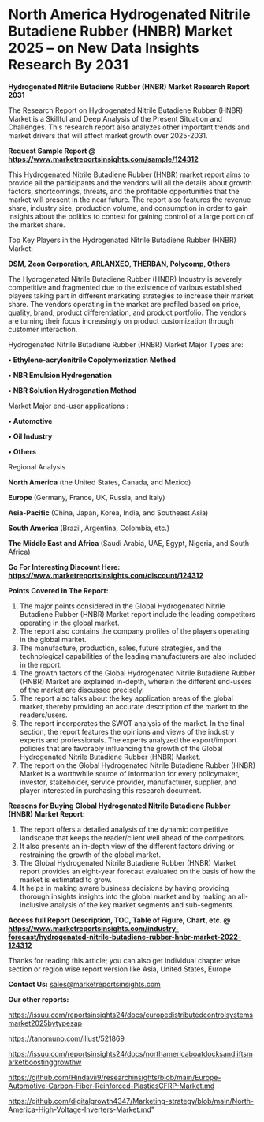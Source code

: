 # North America Hydrogenated Nitrile Butadiene Rubber (HNBR) Market 2025 – on New Data Insights Research By 2031

<strong>Hydrogenated Nitrile Butadiene Rubber (HNBR) Market Research Report 2031</strong>

The Research Report on Hydrogenated Nitrile Butadiene Rubber (HNBR) Market is a Skillful and Deep Analysis of the Present Situation and Challenges. This research report also analyzes other important trends and market drivers that will affect market growth over 2025-2031.

<strong>Request Sample Report @ <a href=https://www.marketreportsinsights.com/sample/124312>https://www.marketreportsinsights.com/sample/124312</a></strong>

This Hydrogenated Nitrile Butadiene Rubber (HNBR) market report aims to provide all the participants and the vendors will all the details about growth factors, shortcomings, threats, and the profitable opportunities that the market will present in the near future. The report also features the revenue share, industry size, production volume, and consumption in order to gain insights about the politics to contest for gaining control of a large portion of the market share.

Top Key Players in the Hydrogenated Nitrile Butadiene Rubber (HNBR) Market:

<strong>DSM, Zeon Corporation, ARLANXEO, THERBAN, Polycomp, Others</strong>

The Hydrogenated Nitrile Butadiene Rubber (HNBR) Industry is severely competitive and fragmented due to the existence of various established players taking part in different marketing strategies to increase their market share. The vendors operating in the market are profiled based on price, quality, brand, product differentiation, and product portfolio. The vendors are turning their focus increasingly on product customization through customer interaction.

Hydrogenated Nitrile Butadiene Rubber (HNBR) Market Major Types are:

<strong>• Ethylene-acrylonitrile Copolymerization Method

• NBR Emulsion Hydrogenation

• NBR Solution Hydrogenation Method</strong>

Market Major end-user applications :

<strong>• Automotive

• Oil Industry

• Others</strong>

Regional Analysis

</u><strong><b>North America</b></strong> (the United States, Canada, and Mexico)

<strong><b>Europe </b></strong>(Germany, France, UK, Russia, and Italy)

<strong><b>Asia-Pacific</b></strong> (China, Japan, Korea, India, and Southeast Asia)

<strong><b>South America</b></strong> (Brazil, Argentina, Colombia, etc.)

<strong><b>The Middle East and Africa</b></strong> (Saudi Arabia, UAE, Egypt, Nigeria, and South Africa)

<strong>Go For Interesting Discount Here: <a href=https://www.marketreportsinsights.com/discount/124312>https://www.marketreportsinsights.com/discount/124312</a></strong>

<strong>Points Covered in The Report:</strong>
<ol>
  <li>The major points considered in the Global Hydrogenated Nitrile Butadiene Rubber (HNBR) Market report include the leading competitors operating in the global market.</li>
  <li>The report also contains the company profiles of the players operating in the global market.</li>
  <li>The manufacture, production, sales, future strategies, and the technological capabilities of the leading manufacturers are also included in the report.</li>
  <li>The growth factors of the Global Hydrogenated Nitrile Butadiene Rubber (HNBR) Market are explained in-depth, wherein the different end-users of the market are discussed precisely.</li>
  <li>The report also talks about the key application areas of the global market, thereby providing an accurate description of the market to the readers/users.</li>
  <li>The report incorporates the SWOT analysis of the market. In the final section, the report features the opinions and views of the industry experts and professionals. The experts analyzed the export/import policies that are favorably influencing the growth of the Global Hydrogenated Nitrile Butadiene Rubber (HNBR) Market.</li>
  <li>The report on the Global Hydrogenated Nitrile Butadiene Rubber (HNBR) Market is a worthwhile source of information for every policymaker, investor, stakeholder, service provider, manufacturer, supplier, and player interested in purchasing this research document.</li>
</ol>
<strong>Reasons for Buying Global Hydrogenated Nitrile Butadiene Rubber (HNBR) Market Report:</strong>

<ol>
  <li>The report offers a detailed analysis of the dynamic competitive landscape that keeps the reader/client well ahead of the competitors.</li>
  <li>It also presents an in-depth view of the different factors driving or restraining the growth of the global market.</li>
  <li>The Global Hydrogenated Nitrile Butadiene Rubber (HNBR) Market report provides an eight-year forecast evaluated on the basis of how the market is estimated to grow.</li>
  <li>It helps in making aware business decisions by having providing thorough insights insights into the global market and by making an all-inclusive analysis of the key market segments and sub-segments.</li>
</ol>
<strong>Access full Report Description, TOC, Table of Figure, Chart, etc. @ <a href=https://www.marketreportsinsights.com/industry-forecast/hydrogenated-nitrile-butadiene-rubber-hnbr-market-2022-124312>https://www.marketreportsinsights.com/industry-forecast/hydrogenated-nitrile-butadiene-rubber-hnbr-market-2022-124312</a></strong>


Thanks for reading this article; you can also get individual chapter wise section or region wise report version like Asia, United States, Europe.

<strong>Contact Us:</strong>
sales@marketreportsinsights.com

<strong>Our other reports:</strong>

<a href=https://issuu.com/reportsinsights24/docs/europedistributedcontrolsystemsmarket2025bytypesap>https://issuu.com/reportsinsights24/docs/europedistributedcontrolsystemsmarket2025bytypesap</a>

<a href=https://tanomuno.com/illust/521869>https://tanomuno.com/illust/521869</a>

<a href=https://issuu.com/reportsinsights24/docs/northamericaboatdocksandliftsmarketboostinggrowthw>https://issuu.com/reportsinsights24/docs/northamericaboatdocksandliftsmarketboostinggrowthw</a>

<a href=https://github.com/Hindavii9/researchinsights/blob/main/Europe-Automotive-Carbon-Fiber-Reinforced-PlasticsCFRP-Market.md>https://github.com/Hindavii9/researchinsights/blob/main/Europe-Automotive-Carbon-Fiber-Reinforced-PlasticsCFRP-Market.md</a>

<a href=https://github.com/digitalgrowth4347/Marketing-strategy/blob/main/North-America-High-Voltage-Inverters-Market.md>https://github.com/digitalgrowth4347/Marketing-strategy/blob/main/North-America-High-Voltage-Inverters-Market.md</a>"
